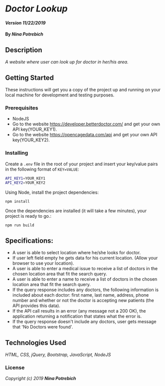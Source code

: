 # _Doctor Lookup_

#### _Version 11/22/2019_

#### By _**Nina Potrebich**_

## Description

_A website where user can look up for doctor in her/his area._

## Getting Started

These instructions will get you a copy of the project up and running on your local machine for development and testing purposes.

### Prerequisites

* NodeJS
* Go to the website https://developer.betterdoctor.com/ and get your own API key(YOUR_KEY1).
* Go to the website https://opencagedata.com/api and get your own API key(YOUR_KEY2).

### Installing

Create a `.env` file in the root of your project and insert your key/value pairs in the following format of `KEY=VALUE`:

```sh
API_KEY1=YOUR_KEY1
API_KEY2=YOUR_KEY2
```

Using Node, install the project dependencies: 
```
npm install
```

Once the dependencies are installed (it will take a few minutes), your project is ready to go.:

```
npm run build
```

## Specifications:
* A user is able to select location where he/she looks for doctor.
* If user left field empty he gets data for his current location. (Allow your browser to use your location).
* A user is able to enter a medical issue to receive a list of doctors in the chosen location area that fit the search query.
* A user is able to enter a name to receive a list of doctors in the chosen location area that fit the search query.
* If the query response includes any doctors, the following information is included about each doctor: first name, last name, address, phone number and whether or not the doctor is accepting new patients (the API provides this data).
* If the API call results in an error (any message not a 200 OK), the application returning a notification that states what the error is.
* If the query response doesn't include any doctors, user gets message that 'No Doctors were found'. 


## Technologies Used

_HTML, CSS, jQuery, Bootstrap, JavaScript, NodeJS_

### License

*_Copyright (c) 2019 **Nina Potrebich**_*